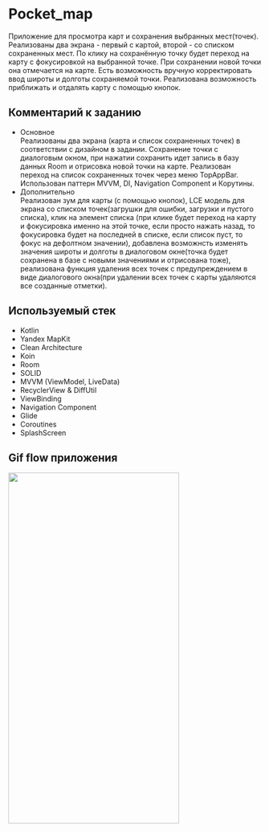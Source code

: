 # Pocket_map

Приложение для просмотра карт и сохранения выбранных мест(точек). Реализованы два экрана - первый с картой, второй - со списком сохраненных мест.
По клику на сохранённую точку будет переход на карту с фокусировкой на выбранной точке.
При сохранении новой точки она отмечается на карте. Есть возможность вручную корректировать ввод широты и долготы сохраняемой точки.
Реализована возможность приближать и отдалять карту с помощью кнопок.

## Комментарий к заданию
+ Основное<br>
Реализованы два экрана (карта и список сохраненных точек) в соответствии с дизайном в задании. Сохранение точки с диалоговым окном, при нажатии сохранить идет запись в базу данных Room
и отрисовка новой точки на карте. Реализован переход на список сохраненных точек через меню TopAppBar. Использован паттерн MVVM, DI, Navigation Component и Корутины.
+ Дополнительно<br>
Реализован зум для карты (с помощью кнопок), LCE модель для экрана со списком точек(загрушки для ошибки, загрузки и пустого списка), клик на элемент списка (при клике будет переход
на карту и фокусировка именно на этой точке, если просто нажать назад, то фокусировка будет на последней в списке, если список пуст, то фокус на дефолтном значении), добавлена возможнсть изменять значения
широты и долготы в диалоговом окне(точка будет сохранена в базе с новыми значениями и отрисована тоже), реализована функция удаления всех точек с предупреждением в виде диалогового окна(при удалении всех точек с карты удаляются все созданные отметки).

## Используемый стек

+ Kotlin
+ Yandex MapKit
+ Clean Architecture
+ Koin
+ Room
+ SOLID
+ MVVM (ViewModel, LiveData)  
+ RecyclerView & DiffUtil  
+ ViewBinding  
+ Navigation Component  
+ Glide
+ Coroutines
+ SplashScreen
  

## Gif flow приложения

<img src="https://github.com/alexxk2/Pocket_map/blob/master/app/src/main/res/drawable/flow.gif" width="340" height="699" />  <br>
